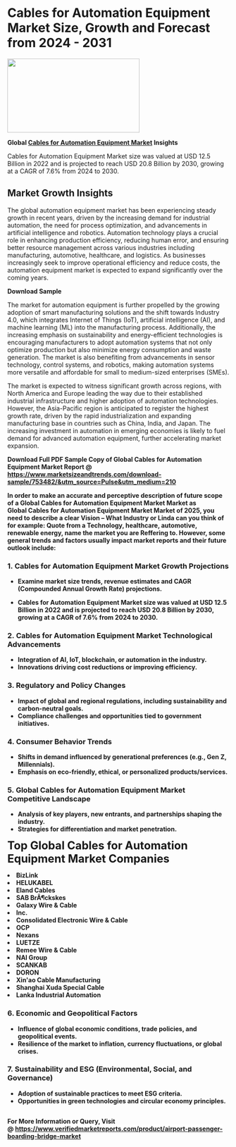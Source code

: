 <H1>Cables for Automation Equipment Market Size, Growth and Forecast from 2024 - 2031</H1><img class="aligncenter size-medium wp-image-584254" src="https://thirdeyenews.in/wp-content/uploads/2024/09/Global-Market-Research-300x168.jpeg" alt="" width="300" height="168" /><p><strong>Global&nbsp;<a href="https://www.marketsizeandtrends.com/download-sample/753482/&amp;utm_source=Pulse&amp;utm_medium=210">Cables for Automation Equipment Market</a> Insights</strong></p><p>Cables for Automation Equipment Market size was valued at USD 12.5 Billion in 2022 and is projected to reach USD 20.8 Billion by 2030, growing at a CAGR of 7.6% from 2024 to 2030.</p><p><!DOCTYPE html> <html lang="en"> <head> <meta charset="UTF-8"> <meta name="viewport" content="width=device-width, initial-scale=1.0"> <title>Automation Equipment Market Growth Insights</title> </head> <body> <h2>Market Growth Insights</h2> <p>The global automation equipment market has been experiencing steady growth in recent years, driven by the increasing demand for industrial automation, the need for process optimization, and advancements in artificial intelligence and robotics. Automation technology plays a crucial role in enhancing production efficiency, reducing human error, and ensuring better resource management across various industries including manufacturing, automotive, healthcare, and logistics. As businesses increasingly seek to improve operational efficiency and reduce costs, the automation equipment market is expected to expand significantly over the coming years.</p> <p><strong>Download Sample</strong></p> <p>The market for automation equipment is further propelled by the growing adoption of smart manufacturing solutions and the shift towards Industry 4.0, which integrates Internet of Things (IoT), artificial intelligence (AI), and machine learning (ML) into the manufacturing process. Additionally, the increasing emphasis on sustainability and energy-efficient technologies is encouraging manufacturers to adopt automation systems that not only optimize production but also minimize energy consumption and waste generation. The market is also benefiting from advancements in sensor technology, control systems, and robotics, making automation systems more versatile and affordable for small to medium-sized enterprises (SMEs).</p> <p>The market is expected to witness significant growth across regions, with North America and Europe leading the way due to their established industrial infrastructure and higher adoption of automation technologies. However, the Asia-Pacific region is anticipated to register the highest growth rate, driven by the rapid industrialization and expanding manufacturing base in countries such as China, India, and Japan. The increasing investment in automation in emerging economies is likely to fuel demand for advanced automation equipment, further accelerating market expansion.</p> <p><strong></p><p><span class=""><strong>Download Full PDF Sample Copy of Global Cables for Automation Equipment Market Report</strong> @ <a href="https://www.marketsizeandtrends.com/download-sample/753482/&amp;utm_source=Pulse&amp;utm_medium=210" target="_blank">https://www.marketsizeandtrends.com/download-sample/753482/&amp;utm_source=Pulse&amp;utm_medium=210</a></span></p><p>In order to make an accurate and perceptive description of future scope of a Global&nbsp;Cables for Automation Equipment Market Market as Global&nbsp;Cables for Automation Equipment Market Market of 2025, you need to describe a clear Vision &ndash; What Industry or Linda can you think of for example: Quote from a Technology, healthcare, automotive, renewable energy, name the market you are Reffering to. However, some general trends and factors usually impact market reports and their future outlook include:</p><h3>1.&nbsp;<strong>Cables for Automation Equipment Market Growth Projections</strong></h3><ul><li>Examine market size trends, revenue estimates and CAGR (Compounded Annual Growth Rate) projections.</li><li><p>Cables for Automation Equipment Market size was valued at USD 12.5 Billion in 2022 and is projected to reach USD 20.8 Billion by 2030, growing at a CAGR of 7.6% from 2024 to 2030.</p></li></ul><h3>2.&nbsp;<strong>Cables for Automation Equipment Market Technological Advancements</strong></h3><ul><li>Integration of AI, IoT, blockchain, or automation in the industry.</li><li>Innovations driving cost reductions or improving efficiency.</li></ul><h3>3.&nbsp;<strong>Regulatory and Policy Changes</strong></h3><ul><li>Impact of global and regional regulations, including sustainability and carbon-neutral goals.</li><li>Compliance challenges and opportunities tied to government initiatives.</li></ul><h3>4.&nbsp;<strong>Consumer Behavior Trends</strong></h3><ul><li>Shifts in demand influenced by generational preferences (e.g., Gen Z, Millennials).</li><li>Emphasis on eco-friendly, ethical, or personalized products/services.</li></ul><h3>5.&nbsp;<strong>Global Cables for Automation Equipment Market Competitive Landscape</strong></h3><ul><li>Analysis of key players, new entrants, and partnerships shaping the industry.</li><li>Strategies for differentiation and market penetration.</li></ul><p data-pm-slice="1 1 []"><span style="color: inherit; font-family: inherit; font-size: 25px;">Top Global Cables for Automation Equipment Market Companies</span></p><div class="" data-test-id=""><p><li>BizLink</li><li> HELUKABEL</li><li> Eland Cables</li><li> SAB BrÃ¶ckskes</li><li> Galaxy Wire & Cable</li><li> Inc.</li><li> Consolidated Electronic Wire & Cable</li><li> OCP</li><li> Nexans</li><li> LUETZE</li><li> Remee Wire & Cable</li><li> NAI Group</li><li> SCANKAB</li><li> DORON</li><li> Xin'ao Cable Manufacturing</li><li> Shanghai Xuda Special Cable</li><li> Lanka Industrial Automation</li></p></div><h3>6.&nbsp;<strong>Economic and Geopolitical Factors</strong></h3><ul><li>Influence of global economic conditions, trade policies, and geopolitical events.</li><li>Resilience of the market to inflation, currency fluctuations, or global crises.</li></ul><h3>7.&nbsp;<strong>Sustainability and ESG (Environmental, Social, and Governance)</strong></h3><ul><li>Adoption of sustainable practices to meet ESG criteria.</li><li>Opportunities in green technologies and circular economy principles.</li></ul><h2><strong style="font-size: 14px;">For More Information or Query, Visit @&nbsp;</strong><a style="background-color: #ffffff; font-size: 14px;" href="https://www.marketsizeandtrends.com/report/cables-for-automation-equipment-market/" target="_blank">https://www.verifiedmarketreports.com/product/airport-passenger-boarding-bridge-market</a></h2>
